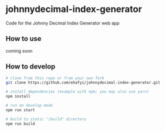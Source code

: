 # johnnydecimal-index-generator

Code for the Johnny Decimal Index Generator web app

## How to use

coming soon

## How to develop

```bash
# clone from this repo or from your own fork
git clone https://github.com/ekafyi/johnnydecimal-index-generator.git

# install dependencies (example with npm; you may also use yarn)
npm install

# run on develop mode
npm run start

# build to static "/build" directory
npm run build
```
